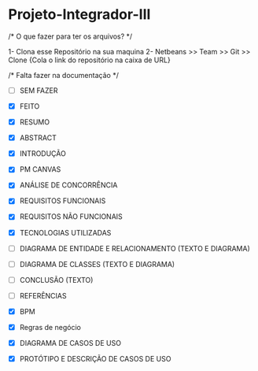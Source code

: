# Projeto-Integrador-III

/* O que fazer para ter os arquivos? */

1- Clona esse Repositório na sua maquina 
2- Netbeans >> Team >> Git >> Clone {Cola o link do repositório na caixa de URL}

/* Falta fazer na documentação */

* [ ] SEM FAZER
* [X] FEITO

* [X] RESUMO
* [X] ABSTRACT
* [X] INTRODUÇÃO
* [X] PM CANVAS
* [X] ANÁLISE DE CONCORRÊNCIA 
* [X] REQUISITOS FUNCIONAIS
* [X] REQUISITOS NÃO FUNCIONAIS
* [X] TECNOLOGIAS UTILIZADAS
* [ ] DIAGRAMA DE ENTIDADE E RELACIONAMENTO (TEXTO E DIAGRAMA)
* [ ] DIAGRAMA DE CLASSES (TEXTO E DIAGRAMA)
* [ ] CONCLUSÃO (TEXTO)
* [ ] REFERÊNCIAS
* [X] BPM
* [X] Regras de negócio
* [X] DIAGRAMA DE CASOS DE USO
* [X] PROTÓTIPO E DESCRIÇÃO DE CASOS DE USO

